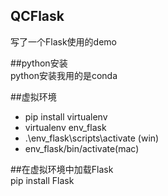 ## QCFlask
写了一个Flask使用的demo  

##python安装  
python安装我用的是conda  

##虚拟环境
* pip install virtualenv
* virtualenv env_flask
* .\env_flask\scripts\activate (win)  
* env_flask/bin/activate(mac)

##在虚拟环境中加载Flask  
pip install Flask
